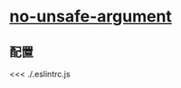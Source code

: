 # [no-unsafe-argument](https://typescript-eslint.io/rules/no-unsafe-argument)

## 配置

<<< ./.eslintrc.js
